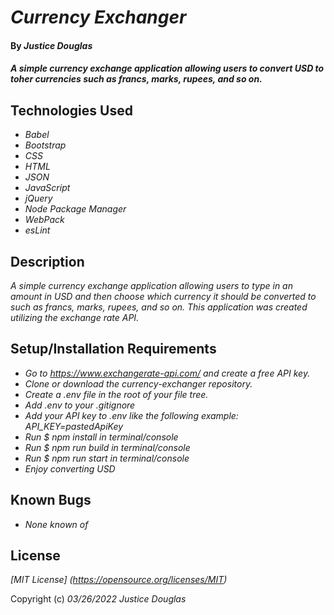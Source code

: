 # _Currency Exchanger_

#### By _**Justice Douglas**_

#### _A simple currency exchange application allowing users to convert USD to toher currencies such as francs, marks, rupees, and so on._

## Technologies Used

* _Babel_
* _Bootstrap_
* _CSS_
* _HTML_
* _JSON_
* _JavaScript_
* _jQuery_
* _Node Package Manager_
* _WebPack_
* _esLint_

## Description

_A simple currency exchange application allowing users to type in an amount in USD and then choose which currency it should be converted to such as francs, marks, rupees, and so on. This application was created utilizing the exchange rate API._

## Setup/Installation Requirements

* _Go to https://www.exchangerate-api.com/ and create a free API key._
* _Clone or download the currency-exchanger repository._
* _Create a .env file in the root of your file tree._
* _Add .env to your .gitignore_
* _Add your API key to .env like the following example: API_KEY=pastedApiKey_
* _Run $ npm install in terminal/console_
* _Run $ npm run build in terminal/console_
* _Run $ npm run start in terminal/console_
* _Enjoy converting USD_

## Known Bugs

* _None known of_

## License

_[MIT License] (https://opensource.org/licenses/MIT)_

Copyright (c) _03/26/2022_ _Justice Douglas_